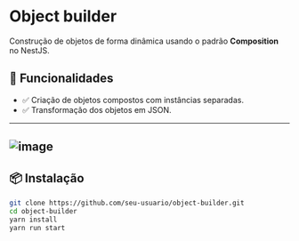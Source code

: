 # Object builder
Construção de objetos de forma dinâmica usando o padrão **Composition** no NestJS.  

## 📌 Funcionalidades  
- ✅ Criação de objetos compostos com instâncias separadas.  
- ✅ Transformação dos objetos em JSON.  

---
![image](https://github.com/user-attachments/assets/5dd18fa4-54cc-4c62-8364-368b0165caf2)
---
## 📦 Instalação  

```sh
git clone https://github.com/seu-usuario/object-builder.git  
cd object-builder  
yarn install  
yarn run start
